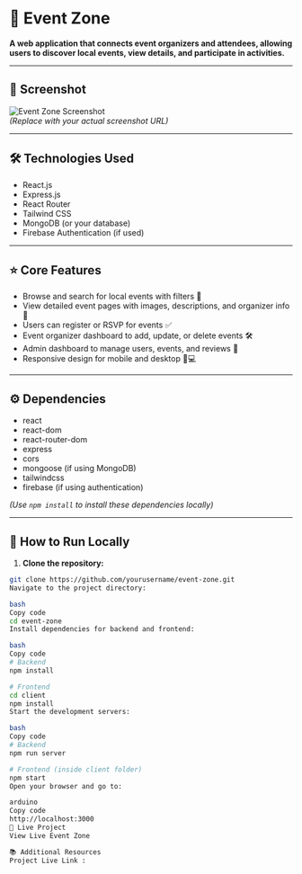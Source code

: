 # 🎉 Event Zone

**A web application that connects event organizers and attendees, allowing users to discover local events, view details, and participate in activities.**

---

## 📸 Screenshot
![Event Zone Screenshot](https://i.ibb.co/JjwnSZTz/1756830632692.jpg)  
*(Replace with your actual screenshot URL)*

---

## 🛠️ Technologies Used
- React.js  
- Express.js  
- React Router  
- Tailwind CSS  
- MongoDB (or your database)  
- Firebase Authentication (if used)  

---

## ⭐ Core Features
- Browse and search for local events with filters 📍  
- View detailed event pages with images, descriptions, and organizer info 📄  
- Users can register or RSVP for events ✅  
- Event organizer dashboard to add, update, or delete events 🛠️  
- Admin dashboard to manage users, events, and reviews 📝  
- Responsive design for mobile and desktop 📱💻  

---

## ⚙️ Dependencies
- react  
- react-dom  
- react-router-dom  
- express  
- cors  
- mongoose (if using MongoDB)  
- tailwindcss  
- firebase (if using authentication)  

*(Use `npm install` to install these dependencies locally)*

---

## 🚀 How to Run Locally
1. **Clone the repository:**
```bash
git clone https://github.com/yourusername/event-zone.git
Navigate to the project directory:

bash
Copy code
cd event-zone
Install dependencies for backend and frontend:

bash
Copy code
# Backend
npm install

# Frontend
cd client
npm install
Start the development servers:

bash
Copy code
# Backend
npm run server

# Frontend (inside client folder)
npm start
Open your browser and go to:

arduino
Copy code
http://localhost:3000
🔗 Live Project
View Live Event Zone

📚 Additional Resources
Project Live Link :
